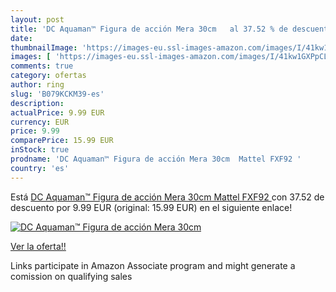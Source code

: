 ```yaml
---
layout: post
title: 'DC Aquaman™ Figura de acción Mera 30cm   al 37.52 % de descuento'
date: 
thumbnailImage: 'https://images-eu.ssl-images-amazon.com/images/I/41kw1GXPpCL._SL200_.jpg'
images: [ 'https://images-eu.ssl-images-amazon.com/images/I/41kw1GXPpCL._SL200_.jpg' ]
comments: true
category: ofertas
author: ring
slug: 'B079KCKM39-es'
description:
actualPrice: 9.99 EUR
currency: EUR
price: 9.99
comparePrice: 15.99 EUR
inStock: true
prodname: 'DC Aquaman™ Figura de acción Mera 30cm  Mattel FXF92 '
country: 'es'
---
```


Está [DC Aquaman™ Figura de acción Mera 30cm  Mattel FXF92 ](https://www.amazon.es/dp/B079KCKM39/?tag=tolees-21) con 37.52 de descuento por 9.99 EUR (original: 15.99 EUR) en el siguiente enlace!

[![DC Aquaman™ Figura de acción Mera 30cm  ](https://images-eu.ssl-images-amazon.com/images/I/41kw1GXPpCL._SL200_.jpg)](https://www.amazon.es/dp/B079KCKM39/?tag=tolees-21)

[Ver la oferta!!](https://www.amazon.es/dp/B079KCKM39/?tag=tolees-21)

Links participate in Amazon Associate program and might generate a comission on qualifying sales


